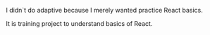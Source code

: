 I didn`t do adaptive because I merely wanted practice React basics. 

It is training project to understand basics of React.
